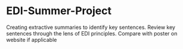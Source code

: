 # EDI-Summer-Project

Creating extractive summaries to identify key sentences.
Review key sentences through the lens of EDI principles.
Compare with poster on website if applicable

